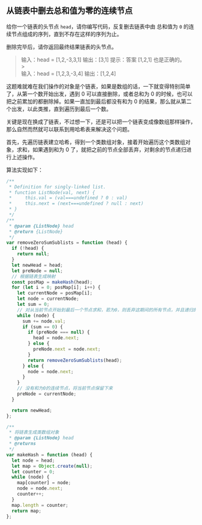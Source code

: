 ## 从链表中删去总和值为零的连续节点

给你一个链表的头节点 `head`，请你编写代码，反复删去链表中由 总和值为 `0` 的连续节点组成的序列，直到不存在这样的序列为止。

删除完毕后，请你返回最终结果链表的头节点。

> 输入：head = [1,2,-3,3,1]
> 输出：[3,1]
> 提示：答案 [1,2,1] 也是正确的。
> <br/> > <br/>
> 输入：head = [1,2,3,-3,4]
> 输出：[1,2,4]

这题难就难在我们操作的对象是个链表，如果是数组的话，一下就变得特别简单了，从第一个数开始出发，遇到 0 可以直接删除，或者总和为 0 的时候，也可以把之前累加的都删除掉。如果一直加到最后都没有和为 0 的结果，那么就从第二个出发，以此类推，直到遍历到最后一个数。

关键是现在换成了链表，不过想一下，还是可以把一个链表变成像数组那样操作，那么自然而然就可以联系到用哈希表来解决这个问题。

首先，先遍历链表建立哈希，得到一个类数组对象，接着开始遍历这个类数组对象，求和，如果遇到和为 0 了，就把之前的节点全部丢弃，对剩余的节点递归进行上述操作。

算法实现如下：

```js
/**
 * Definition for singly-linked list.
 * function ListNode(val, next) {
 *     this.val = (val===undefined ? 0 : val)
 *     this.next = (next===undefined ? null : next)
 * }
 */
/**
 * @param {ListNode} head
 * @return {ListNode}
 */
var removeZeroSumSublists = function (head) {
  if (!head) {
    return null;
  }
  let newHead = head;
  let preNode = null;
  // 根据链表生成映射
  const posMap = makeHash(head);
  for (let i = 0; posMap[i]; i++) {
    let currentNode = posMap[i];
    let node = currentNode;
    let sum = 0;
    // 对从当前节点开始到最后一个节点求和，若为0，则丢弃这期间的所有节点，并且递归的进行删除操作
    while (node) {
      sum += node.val;
      if (sum == 0) {
        if (preNode === null) {
          head = node.next;
        } else {
          preNode.next = node.next;
        }
        return removeZeroSumSublists(head);
      } else {
        node = node.next;
      }
    }
    // 没有和为0的连续节点，将当前节点保留下来
    preNode = currentNode;
  }

  return newHead;
};

/**
 * 将链表生成类数组对象
 * @param {ListNode} head
 * @returns
 */
var makeHash = function (head) {
  let node = head;
  let map = Object.create(null);
  let counter = 0;
  while (node) {
    map[counter] = node;
    node = node.next;
    counter++;
  }
  map.length = counter;
  return map;
};
```
